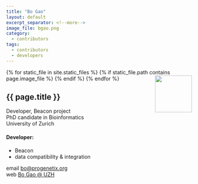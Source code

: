 ```yaml
---
title: "Bo Gao"
layout: default
excerpt_separator: <!--more-->
image_file: bgao.png
category:
  - contributors
tags:
  - contributors
  - developers
---
```


{% for static_file in site.static_files %}
  {% if static_file.path contains page.image_file %}
<img style="float: right; width: 100px;" src="{{ static_file.path | relative_url}}" />
  {% endif %}
{% endfor %}

## {{ page.title }}

Developer, Beacon project  
PhD candidate in Bioinformatics  
University of Zurich  

<!--more-->

#### Developer:

* Beacon
* data compatibility & integration

email [bo@progenetix.org](mailto:bo@progenetix.org)  
web [Bo Gao @ UZH](http://info.baudisgroup.org/group/Bo_Gao/)  

